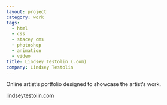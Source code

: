 ```yaml
---
layout: project
category: work
tags:
  - html
  - css
  - stacey cms
  - photoshop
  - animation
  - video
title: Lindsey Testolin (.com)
company: Lindsey Testolin
---
```


Online artist&rsquo;s portfolio designed to showcase the artist&rsquo;s work.

[lindseytestolin.com](http://lindseytestolin.com/)

